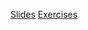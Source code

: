 [Slides](https://cweniger.github.io/teaching-2009-BSc-ML)
[Exercises](https://colab.research.google.com/drive/1JNoipKjAxtc1c7ghFbDZYhil21erkrHI?usp=sharing)
